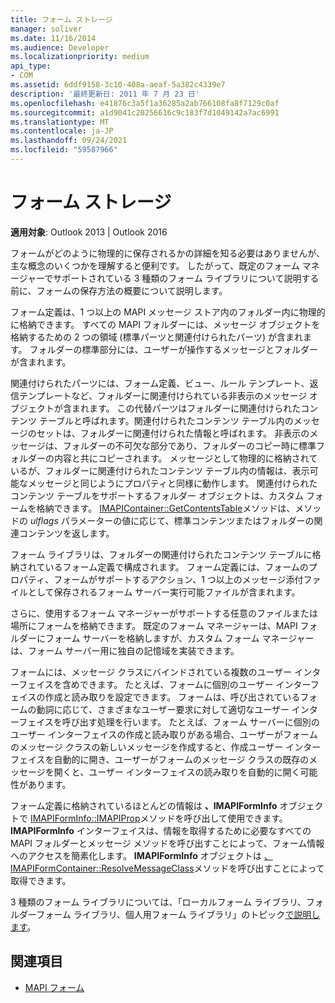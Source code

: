 ```yaml
---
title: フォーム ストレージ
manager: soliver
ms.date: 11/16/2014
ms.audience: Developer
ms.localizationpriority: medium
api_type:
- COM
ms.assetid: 6ddf9158-3c10-408a-aeaf-5a382c4339e7
description: '最終更新日: 2011 年 7 月 23 日'
ms.openlocfilehash: e41876c3a5f1a36285a2ab766108fa8f7129c0af
ms.sourcegitcommit: a1d9041c20256616c9c183f7d1049142a7ac6991
ms.translationtype: MT
ms.contentlocale: ja-JP
ms.lasthandoff: 09/24/2021
ms.locfileid: "59587966"
---
```

# <a name="form-storage"></a>フォーム ストレージ

**適用対象**: Outlook 2013 | Outlook 2016 
  
フォームがどのように物理的に保存されるかの詳細を知る必要はありませんが、主な概念のいくつかを理解すると便利です。 したがって、既定のフォーム マネージャーでサポートされている 3 種類のフォーム ライブラリについて説明する前に、フォームの保存方法の概要について説明します。
  
フォーム定義は、1 つ以上の MAPI メッセージ ストア内のフォルダー内に物理的に格納できます。 すべての MAPI フォルダーには、メッセージ オブジェクトを格納するための 2 つの領域 (標準パーツと関連付けられたパーツ) が含まれます。 フォルダーの標準部分には、ユーザーが操作するメッセージとフォルダーが含まれます。
  
関連付けられたパーツには、フォーム定義、ビュー、ルール テンプレート、返信テンプレートなど、フォルダーに関連付けられている非表示のメッセージ オブジェクトが含まれます。 この代替パーツはフォルダーに関連付けられたコンテンツ テーブルと呼ばれます。関連付けられたコンテンツ テーブル内のメッセージのセットは、フォルダーに関連付けられた情報と呼ばれます。 非表示のメッセージは、フォルダーの不可欠な部分であり、フォルダーのコピー時に標準フォルダーの内容と共にコピーされます。 メッセージとして物理的に格納されているが、フォルダーに関連付けられたコンテンツ テーブル内の情報は、表示可能なメッセージと同じようにプロパティと同様に動作します。 関連付けられたコンテンツ テーブルをサポートするフォルダー オブジェクトは、カスタム フォームを格納できます。 [IMAPIContainer::GetContentsTable](imapicontainer-getcontentstable.md)メソッドは、メソッドの _ulflags_ パラメーターの値に応じて、標準コンテンツまたはフォルダーの関連コンテンツを返します。 
  
フォーム ライブラリは、フォルダーの関連付けられたコンテンツ テーブルに格納されているフォーム定義で構成されます。 フォーム定義には、フォームのプロパティ、フォームがサポートするアクション、1 つ以上のメッセージ添付ファイルとして保存されるフォーム サーバー実行可能ファイルが含まれます。
  
さらに、使用するフォーム マネージャーがサポートする任意のファイルまたは場所にフォームを格納できます。 既定のフォーム マネージャーは、MAPI フォルダーにフォーム サーバーを格納しますが、カスタム フォーム マネージャーは、フォーム サーバー用に独自の記憶域を実装できます。
  
フォームには、メッセージ クラスにバインドされている複数のユーザー インターフェイスを含めできます。 たとえば、フォームに個別のユーザー インターフェイスの作成と読み取りを設定できます。 フォームは、呼び出されているフォームの動詞に応じて、さまざまなユーザー要求に対して適切なユーザー インターフェイスを呼び出す処理を行います。 たとえば、フォーム サーバーに個別のユーザー インターフェイスの作成と読み取りがある場合、ユーザーがフォームのメッセージ クラスの新しいメッセージを作成すると、作成ユーザー インターフェイスを自動的に開き、ユーザーがフォームのメッセージ クラスの既存のメッセージを開くと、ユーザー インターフェイスの読み取りを自動的に開く可能性があります。
  
フォーム定義に格納されているほとんどの情報は **、IMAPIFormInfo** オブジェクトで [IMAPIFormInfo::IMAPIProp](imapiforminfoimapiprop.md)メソッドを呼び出して使用できます。 **IMAPIFormInfo** インターフェイスは、情報を取得するために必要なすべての MAPI フォルダーとメッセージ メソッドを呼び出すことによって、フォーム情報へのアクセスを簡素化します。 **IMAPIFormInfo** オブジェクトは [、IMAPIFormContainer::ResolveMessageClass](imapiformcontainer-resolvemessageclass.md)メソッドを呼び出すことによって取得できます。 
  
3 種類のフォーム ライブラリについては、「ローカル[](local-form-libraries.md)フォーム ライブラリ、フォルダー[](folder-form-libraries.md)フォーム ライブラリ、個人用フォーム ライブラリ」のトピック[で説明します](personal-form-libraries.md)。
  
## <a name="see-also"></a>関連項目

- [MAPI フォーム](mapi-forms.md)

